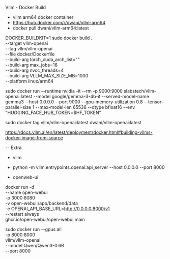 Vllm - Docker Build

  - vllm arm64 docker container 
  - https://hub.docker.com/r/dwani/vllm-arm64 
  - docker pull dwani/vllm-arm64:latest




DOCKER_BUILDKIT=1 sudo docker build . \
  --target vllm-openai \
  --tag vllm/vllm-openai \
  --file docker/Dockerfile \
  --build-arg torch_cuda_arch_list="" \
  --build-arg max_jobs=16 \
  --build-arg nvcc_threads=4 \
  --build-arg VLLM_MAX_SIZE_MB=1000 \
  --platform linux/arm64


sudo docker run --runtime nvidia -it --rm -p 9000:9000 slabstech/vllm-openai:latest --model google/gemma-3-4b-it --served-model-name gemma3 --host 0.0.0.0 --port 9000 --gpu-memory-utilization 0.8 --tensor-parallel-size 1 --max-model-len 65536     --dtype bfloat16   --env "HUGGING_FACE_HUB_TOKEN=$HF_TOKEN"

sudo docker tag vllm/vllm-openai:latest dwani/vllm-openai:latest




https://docs.vllm.ai/en/latest/deployment/docker.html#building-vllms-docker-image-from-source

<!-- 

DOCKER_BUILDKIT=1 sudo docker build . --target vllm-openai --tag vllm/vllm-openai --file docker/Dockerfile --build-arg torch_cuda_arch_list="" --build-arg max_jobs=8 --build-arg nvcc_threads=2 --platform "linux/arm64"


docker run --runtime nvidia --gpus all \
    -v ~/.cache/huggingface:/root/.cache/huggingface \
    -p 8000:8000 \
    --env "HUGGING_FACE_HUB_TOKEN=<secret>" \
    vllm/vllm-openai <args...>



docker run --runtime nvidia --gpus all \
  -v ~/.cache/huggingface:/root/.cache/huggingface \
  -p 8000:8000 \
  --env "HUGGING_FACE_HUB_TOKEN=<your_huggingface_token>" \
  vllm/vllm-openai \
  --model Qwen/Qwen3-0.6B \
  --port 8000  


  sudo docker run --runtime nvidia --gpus all \
  -p 8000:8000 \
  vllm/vllm-openai \
  --model Qwen/Qwen3-0.6B \
  --port 8000

  sudo docker run --gpus all \
  -p 8000:8000 \
  vllm/vllm-openai \
  --model Qwen/Qwen3-0.6B \
  --port 8000

-->
-- 
Extra
- vllm
 - python -m vllm.entrypoints.openai.api_server --host 0.0.0.0 --port 8000

- openweb-ui

docker run -d \
    --name open-webui \
    -p 3000:8080 \
    -v open-webui:/app/backend/data \
    -e OPENAI_API_BASE_URL=http://0.0.0.0:8000/v1 \
    --restart always \
    ghcr.io/open-webui/open-webui:main

  sudo docker run --gpus all \
  -p 8000:8000 \
  vllm/vllm-openai \
  --model Qwen/Qwen3-0.6B \
  --port 8000
